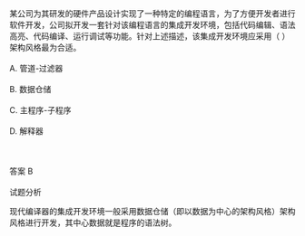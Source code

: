 <div class="detail lh2">某公司为其研发的硬件产品设计实现了一种特定的编程语言，为了方便开发者进行软件开发，公司拟开发一套针对该编程语言的集成开发环境，包括代码编辑、语法高亮、代码编译、运行调试等功能。针对上述描述，该集成开发环境应采用（  ）架构风格最为合适。<br/><br/>A. 管道-过滤器<br/><br/>B. 数据仓储<br/><br/>C. 主程序-子程序<br/><br/>D. 解释器<br/><br/><br/><br/>答案 B<br/><br/>试题分析<br/><p>现代编译器的集成开发环境一般采用数据仓储（即以数据为中心的架构风格）架构风格进行开发，其中心数据就是程序的语法树。<br/></p></div>